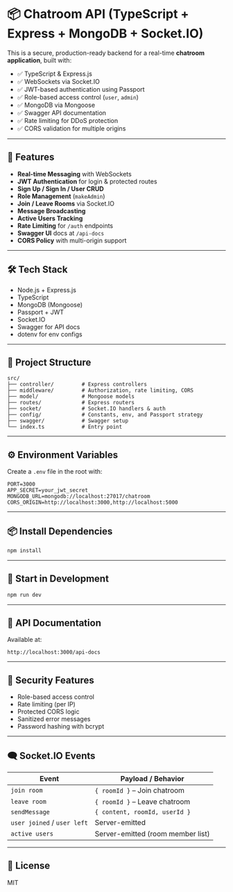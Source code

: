 # 📦 Chatroom API (TypeScript + Express + MongoDB + Socket.IO)

This is a secure, production-ready backend for a real-time **chatroom application**, built with:

- ✅ TypeScript & Express.js
- ✅ WebSockets via Socket.IO
- ✅ JWT-based authentication using Passport
- ✅ Role-based access control (`user`, `admin`)
- ✅ MongoDB via Mongoose
- ✅ Swagger API documentation
- ✅ Rate limiting for DDoS protection
- ✅ CORS validation for multiple origins

---

## 🚀 Features

- **Real-time Messaging** with WebSockets
- **JWT Authentication** for login & protected routes
- **Sign Up / Sign In / User CRUD**
- **Role Management** (`makeAdmin`)
- **Join / Leave Rooms** via Socket.IO
- **Message Broadcasting**
- **Active Users Tracking**
- **Rate Limiting** for `/auth` endpoints
- **Swagger UI** docs at `/api-docs`
- **CORS Policy** with multi-origin support

---

## 🛠 Tech Stack

- Node.js + Express.js
- TypeScript
- MongoDB (Mongoose)
- Passport + JWT
- Socket.IO
- Swagger for API docs
- dotenv for env configs

---

## 📂 Project Structure

```
src/
├── controller/         # Express controllers
├── middleware/         # Authorization, rate limiting, CORS
├── model/              # Mongoose models
├── routes/             # Express routers
├── socket/             # Socket.IO handlers & auth
├── config/             # Constants, env, and Passport strategy
├── swagger/            # Swagger setup
└── index.ts            # Entry point
```

---

## ⚙️ Environment Variables

Create a `.env` file in the root with:

```
PORT=3000
APP_SECRET=your_jwt_secret
MONGODB_URL=mongodb://localhost:27017/chatroom
CORS_ORIGIN=http://localhost:3000,http://localhost:5000
```

---

## 📦 Install Dependencies

```bash
npm install
```

---

## 🔧 Start in Development

```bash
npm run dev
```

---

## 🧪 API Documentation

Available at:

```
http://localhost:3000/api-docs
```

---

## 🔐 Security Features

- Role-based access control
- Rate limiting (per IP)
- Protected CORS logic
- Sanitized error messages
- Password hashing with bcrypt

---

## 🗨 Socket.IO Events

| Event                       | Payload / Behavior                |
| --------------------------- | --------------------------------- |
| `join room`                 | `{ roomId }` – Join chatroom      |
| `leave room`                | `{ roomId }` – Leave chatroom     |
| `sendMessage`               | `{ content, roomId, userId }`     |
| `user joined` / `user left` | Server-emitted                    |
| `active users`              | Server-emitted (room member list) |

---

## 📄 License

MIT
